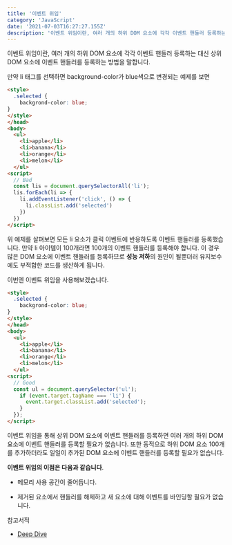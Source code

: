 ```yaml
---
title: '이벤트 위임'
category: 'JavaScript'
date: '2021-07-03T16:27:27.155Z'
description: '이벤트 위임이란, 여러 개의 하위 DOM 요소에 각각 이벤트 핸들러 등록하는 대신 상위 DOM 요소에 이벤트 핸들러를 등록하는 방법을 말합니다.'
---
```


이벤트 위임이란, 여러 개의 하위 DOM 요소에 각각 이벤트 핸들러 등록하는 대신 상위 DOM 요소에 이벤트 핸들러를 등록하는 방법을 말합니다.

만약 li 태그를 선택하면 background-color가 blue색으로 변경되는 예제를 보면

```html
<style>
  .selected {
    backgrond-color: blue;
}
</style>
</head>
<body>
  <ul>
    <li>apple</li>
    <li>banana</li>
    <li>orange</li>
    <li>melon</li>
  </ul>
<script>
  // Bad
  const lis = document.querySelectorAll('li');
  lis.forEach(li => {
    li.addEventListener('click', () => {
      li.classList.add('selected')
    })
  })
</script>
```

위 예제를 살펴보면 모든 li 요소가 클릭 이벤트에 반응하도록 이벤트 핸들러를 등록했습니다. 만약 li 아이템이 100개라면 100개의 이벤트 핸들러를 등록해야 합니다. 이 경우 많은 DOM 요소에 이벤트 핸들러를 등록하므로 **성능 저하**의 원인이 될뿐더러 유지보수에도 부적합한 코드를 생산하게 됩니다.

이번엔 이벤트 위임을 사용해보겠습니다.

```html
<style>
  .selected {
    backgrond-color: blue;
}
</style>
</head>
<body>
  <ul>
    <li>apple</li>
    <li>banana</li>
    <li>orange</li>
    <li>melon</li>
  </ul>
<script>
  // Good
  const ul = document.querySelector('ul');
    if (event.target.tagName === 'li') {
      event.target.classList.add('selected');
    }
  });
</script>
```

이벤트 위임을 통해 상위 DOM 요소에 이벤트 핸들러를 등록하면 여러 개의 하위 DOM 요소에 이벤트 핸들러를 등록할 필요가 없습니다. 또한 동적으로 하위 DOM 요소 100개를 추가하더라도 일일이 추가된 DOM 요소에 이벤트 핸들러를 등록할 필요가 없습니다.

**이벤트 위임의 이점은 다음과 같습니다**.

- 메모리 사용 공간이 줄어듭니다.

- 제거된 요소에서 핸들러를 해제하고 새 요소에 대해 이벤트를 바인딩할 필요가 없습니다.

참고서적

- [Deep Dive](https://book.naver.com/bookdb/book_detail.nhn?bid=16710547)
